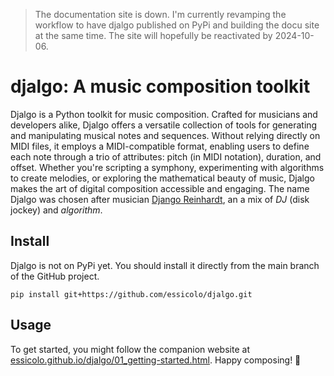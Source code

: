 > The documentation site is down. I'm currently revamping the workflow to have djalgo published on PyPi and building the docu site at the same time. The site will hopefully be reactivated by 2024-10-06.

# djalgo: A music composition toolkit

Djalgo is a Python toolkit for music composition. Crafted for musicians and developers alike, Djalgo offers a versatile collection of tools for generating and manipulating musical notes and sequences. Without relying directly on MIDI files, it employs a MIDI-compatible format, enabling users to define each note through a trio of attributes: pitch (in MIDI notation), duration, and offset. Whether you're scripting a symphony, experimenting with algorithms to create melodies, or exploring the mathematical beauty of music, Djalgo makes the art of digital composition accessible and engaging. The name Djalgo was chosen after musician [Django Reinhardt](https://en.wikipedia.org/wiki/Django_Reinhardt), an a mix of *DJ* (disk jockey) and *algorithm*.

## Install

Djalgo is not on PyPi yet. You should install it directly from the main branch of the GitHub project.

```
pip install git+https://github.com/essicolo/djalgo.git
```

## Usage

To get started, you might follow the companion website at [essicolo.github.io/djalgo/01_getting-started.html](https://essicolo.github.io/djalgo/01_getting-started.html). Happy composing! 🎼
